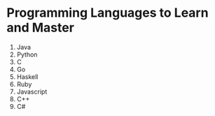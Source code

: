 # Programming Languages to Learn and Master

1. Java
2. Python
3. C
4. Go
5. Haskell
6. Ruby
7. Javascript
8. C++
9. C#
